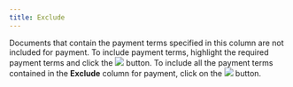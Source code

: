 ```yaml
---
title: Exclude
---
```



Documents that contain the payment terms specified in this column are  not included for payment. To include payment terms, highlight the required  payment terms and click the ![]({{site.acc_baseurl}}/img/act_include.gif) button. To include all the  payment terms contained in the **Exclude**  column for payment, click on the ![]({{site.acc_baseurl}}/img/act_include_all.gif) button.
